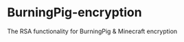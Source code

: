 BurningPig-encryption
=====================

The RSA functionality for BurningPig &amp; Minecraft encryption
